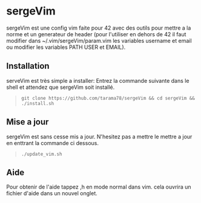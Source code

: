 # sergeVim
sergeVim est une config vim faite pour 42 avec des outils pour mettre a la norme et un generateur de header (pour l'utiliser en dehors de 42 il faut modifier dans ~/.vim/sergeVim/param.vim les variables username et email ou modifier les variables PATH USER et EMAIL).

## Installation
serveVim est très simple a installer:
Entrez la commande suivante dans le shell et attendez que sergeVim soit installé.
>`git clone https://github.com/tarama78/sergeVim && cd sergeVim && ./install.sh`
  
## Mise a jour
sergeVim est sans cesse mis a jour. N'hesitez pas a mettre le mettre a jour en enttrant la commande ci dessous.
>`./update_vim.sh`

## Aide
Pour obtenir de l'aide tappez ,h en mode normal dans vim. cela ouvrira un fichier d'aide dans un nouvel onglet.
